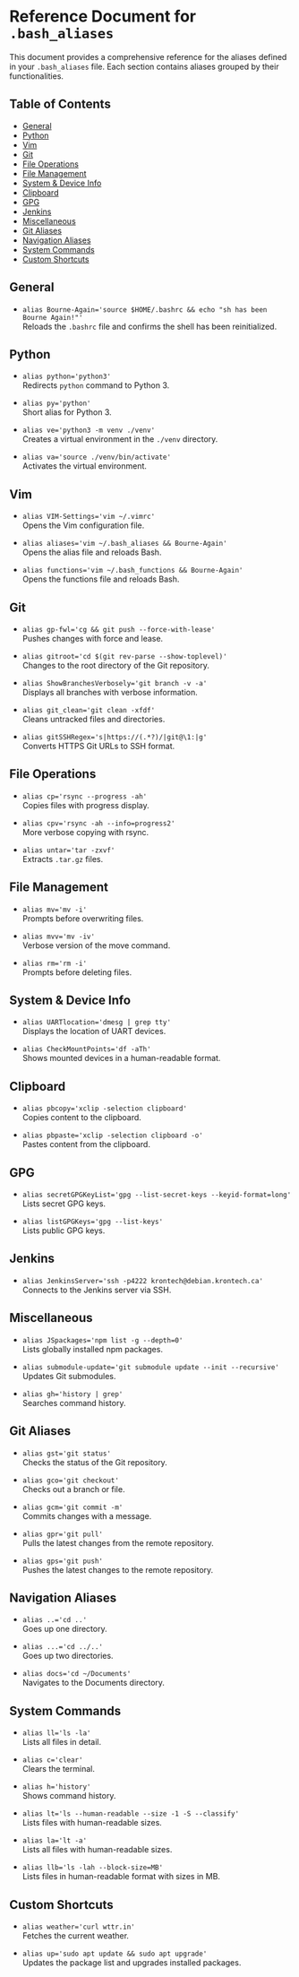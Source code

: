 # Reference Document for `.bash_aliases`

This document provides a comprehensive reference for the aliases defined in your `.bash_aliases` file. Each section contains aliases grouped by their functionalities.

## Table of Contents

- [General](#general)
- [Python](#python)
- [Vim](#vim)
- [Git](#git)
- [File Operations](#file-operations)
- [File Management](#file-management)
- [System & Device Info](#system--device-info)
- [Clipboard](#clipboard)
- [GPG](#gpg)
- [Jenkins](#jenkins)
- [Miscellaneous](#miscellaneous)
- [Git Aliases](#git-aliases)
- [Navigation Aliases](#navigation-aliases)
- [System Commands](#system-commands)
- [Custom Shortcuts](#custom-shortcuts)

## General

- `alias Bourne-Again='source $HOME/.bashrc && echo "sh has been Bourne Again!"'`  
  Reloads the `.bashrc` file and confirms the shell has been reinitialized.

## Python

- `alias python='python3'`  
  Redirects `python` command to Python 3.
  
- `alias py='python'`  
  Short alias for Python 3.
  
- `alias ve='python3 -m venv ./venv'`  
  Creates a virtual environment in the `./venv` directory.
  
- `alias va='source ./venv/bin/activate'`  
  Activates the virtual environment.

## Vim

- `alias VIM-Settings='vim ~/.vimrc'`  
  Opens the Vim configuration file.
  
- `alias aliases='vim ~/.bash_aliases && Bourne-Again'`  
  Opens the alias file and reloads Bash.
  
- `alias functions='vim ~/.bash_functions && Bourne-Again'`  
  Opens the functions file and reloads Bash.

## Git

- `alias gp-fwl='cg && git push --force-with-lease'`  
  Pushes changes with force and lease.
  
- `alias gitroot='cd $(git rev-parse --show-toplevel)'`  
  Changes to the root directory of the Git repository.
  
- `alias ShowBranchesVerbosely='git branch -v -a'`  
  Displays all branches with verbose information.
  
- `alias git_clean='git clean -xfdf'`  
  Cleans untracked files and directories.
  
- `alias gitSSHRegex='s|https://(.*?)/|git@\1:|g'`  
  Converts HTTPS Git URLs to SSH format.

## File Operations

- `alias cp='rsync --progress -ah'`  
  Copies files with progress display.
  
- `alias cpv='rsync -ah --info=progress2'`  
  More verbose copying with rsync.

- `alias untar='tar -zxvf'`  
  Extracts `.tar.gz` files.

## File Management

- `alias mv='mv -i'`  
  Prompts before overwriting files.
  
- `alias mvv='mv -iv'`  
  Verbose version of the move command.
  
- `alias rm='rm -i'`  
  Prompts before deleting files.

## System & Device Info

- `alias UARTlocation='dmesg | grep tty'`  
  Displays the location of UART devices.
  
- `alias CheckMountPoints='df -aTh'`  
  Shows mounted devices in a human-readable format.

## Clipboard

- `alias pbcopy='xclip -selection clipboard'`  
  Copies content to the clipboard.
  
- `alias pbpaste='xclip -selection clipboard -o'`  
  Pastes content from the clipboard.

## GPG

- `alias secretGPGKeyList='gpg --list-secret-keys --keyid-format=long'`  
  Lists secret GPG keys.
  
- `alias listGPGKeys='gpg --list-keys'`  
  Lists public GPG keys.

## Jenkins

- `alias JenkinsServer='ssh -p4222 krontech@debian.krontech.ca'`  
  Connects to the Jenkins server via SSH.

## Miscellaneous

- `alias JSpackages='npm list -g --depth=0'`  
  Lists globally installed npm packages.
  
- `alias submodule-update='git submodule update --init --recursive'`  
  Updates Git submodules.
  
- `alias gh='history | grep'`  
  Searches command history.

## Git Aliases

- `alias gst='git status'`  
  Checks the status of the Git repository.
  
- `alias gco='git checkout'`  
  Checks out a branch or file.
  
- `alias gcm='git commit -m'`  
  Commits changes with a message.
  
- `alias gpr='git pull'`  
  Pulls the latest changes from the remote repository.
  
- `alias gps='git push'`  
  Pushes the latest changes to the remote repository.

## Navigation Aliases

- `alias ..='cd ..'`  
  Goes up one directory.
  
- `alias ...='cd ../..'`  
  Goes up two directories.
  
- `alias docs='cd ~/Documents'`  
  Navigates to the Documents directory.

## System Commands

- `alias ll='ls -la'`  
  Lists all files in detail.
  
- `alias c='clear'`  
  Clears the terminal.
  
- `alias h='history'`  
  Shows command history.
  
- `alias lt='ls --human-readable --size -1 -S --classify'`  
  Lists files with human-readable sizes.
  
- `alias la='lt -a'`  
  Lists all files with human-readable sizes.
  
- `alias llb='ls -lah --block-size=MB'`  
  Lists files in human-readable format with sizes in MB.

## Custom Shortcuts

- `alias weather='curl wttr.in'`  
  Fetches the current weather.
  
- `alias up='sudo apt update && sudo apt upgrade'`  
  Updates the package list and upgrades installed packages.
